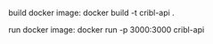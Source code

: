build docker image:
docker build -t cribl-api .

run docker image:
docker run -p 3000:3000 cribl-api
